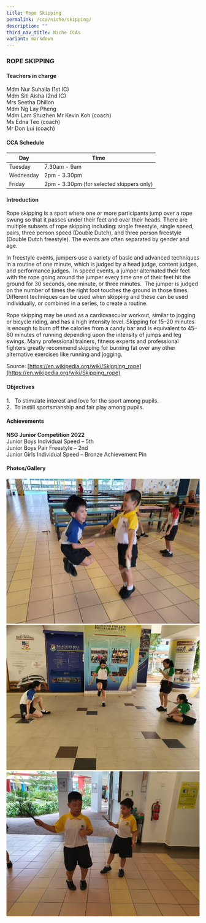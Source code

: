 ```yaml
---
title: Rope Skipping
permalink: /cca/niche/skipping/
description: ""
third_nav_title: Niche CCAs
variant: markdown
---
```

### ROPE SKIPPING

#### Teachers in charge
 
Mdm Nur Suhaila (1st IC) <br>
Mdm Siti Aisha (2nd IC) <br>
Mrs Seetha Dhillon <br>
Mdm Ng Lay Pheng <br>
Mdm Lam Shuzhen
Mr Kevin Koh (coach) <br>
Ms Edna Teo (coach)  <br>
Mr Don Lui (coach)


#### CCA Schedule  

| Day | Time | 
| --- | --- |
| Tuesday | 7.30am - 9am | 
| Wednesday | 2pm - 3.30pm |
| Friday | 2pm - 3.30pm (for selected skippers only) | 

#### Introduction

Rope skipping is a sport where one or more participants jump over a rope swung so that it passes under their feet and over their heads. There are multiple subsets of rope skipping including: single freestyle, single speed, pairs, three person speed (Double Dutch), and three person freestyle (Double Dutch freestyle). The events are often separated by gender and age.

In freestyle events, jumpers use a variety of basic and advanced techniques in a routine of one minute, which is judged by a head judge, content judges, and performance judges.&nbsp; In speed events, a jumper alternated their feet with the rope going around the jumper every time one of their feet hit the ground for 30 seconds, one minute, or three minutes.&nbsp; The jumper is judged on the number of times the right foot touches the ground in those times.&nbsp; Different techniques can be used when skipping and these can be used individually, or combined in a series, to create a routine.&nbsp;

Rope skipping may be used as a cardiovascular workout, similar to jogging or bicycle riding, and has a high intensity level. Skipping for 15–20 minutes is enough to burn off the calories from a candy bar and is equivalent to 45–60 minutes of running depending upon the intensity of jumps and leg swings. Many professional trainers, fitness experts and professional fighters greatly recommend skipping for burning fat over any other alternative exercises like running and jogging.

Source:&nbsp;[https://en.wikipedia.org/wiki/Skipping_rope](https://en.wikipedia.org/wiki/Skipping_rope)

#### Objectives

1\.&nbsp; &nbsp;To stimulate&nbsp;interest and love for the sport among pupils. <br>
2.&nbsp; To instill sportsmanship and fair play among pupils.

#### Achievements

**NSG Junior Competition 2022**&nbsp; <br>
Junior Boys Individual Speed – 5th <br>
Junior Boys Pair Freestyle – 2nd <br>
Junior Girls Individual Speed – Bronze Achievement Pin

#### Photos/Gallery

![](/images/1%20(22).jpg)
![](/images/2%20(22).jpg)
![](/images/3%20(19).jpg)
